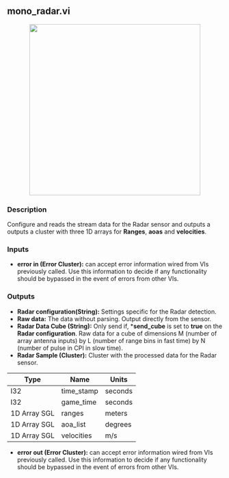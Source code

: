 ## mono_radar.vi
<p align="center">
<img src="https://github.com/monoDriveIO/client/raw/master/WikiPhotos/LV_client/sensors/mono__radarc.png" width="400"  />
</p>

### Description
Configure and reads the stream data for the Radar sensor and outputs a outputs a cluster with three 1D arrays for **Ranges**, **aoas** and **velocities**.

### Inputs
- **error in (Error Cluster):** can accept error information wired from VIs previously called. Use this information to decide if any functionality should be bypassed in the event of errors from other VIs.

### Outputs
- **Radar configuration(String):** Settings specific for the Radar detection.
- **Raw data:** The data without parsing. Output directly from the sensor.
- **Radar Data Cube (String):** Only send if, ***send_cube** is set to **true** on the **Radar configuration**. Raw data for a cube of dimensions M (number of array antenna inputs) by L (number of range bins in fast time) by N (number of pulse in CPI in slow time).
- **Radar Sample (Cluster):** Cluster with the processed data for the Radar sensor.

| Type  | Name   | Units   |
| ------------ | ------------ |------------ |
|I32  | time_stamp | seconds |
|I32 | game_time  | seconds |
|1D Array SGL | ranges  | meters |
|1D Array SGL  | aoa_list | degrees |
|1D Array SGL | velocities | m/s |
- **error out (Error Cluster):** can accept error information wired from VIs previously called. Use this information to decide if any functionality should be bypassed in the event of errors from other VIs.

